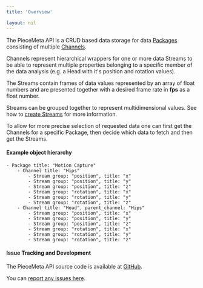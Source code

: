 ```yaml
---
title: 'Overview'

layout: nil
---
```


The PieceMeta API is a CRUD based data storage for data [Packages](#/get-package) consisting of multiple [Channels](#/get-package).

Channels represent hierarchical wrappers for one or more data Streams to be able to represent multiple properties belonging to a specific member of the data analysis (e.g. a Head with it's position and rotation values).

The Streams contain frames of data values represented by an array of float numbers and are presented together with a desired frame rate in **fps** as a float number.

Streams can be grouped together to represent multidimensional values. See how to [create Streams](#/post-streams) for more information.

To allow for more precise selection of requested data one can first get the Channels for a specific Package, then decide which data to fetch and then get the Streams.

#### Example object hierarchy

    - Package title: "Motion Capture"
        - Channel title: "Hips"
            - Stream group: "position", title: "x"
            - Stream group: "position", title: "y"
            - Stream group: "position", title: "z"
            - Stream group: "rotation", title: "x"
            - Stream group: "rotation", title: "y"
            - Stream group: "rotation", title: "z"
        - Channel title: "Head", parent_channel: "Hips"
            - Stream group: "position", title: "x"
            - Stream group: "position", title: "y"
            - Stream group: "position", title: "z"
            - Stream group: "rotation", title: "x"
            - Stream group: "rotation", title: "y"
            - Stream group: "rotation", title: "z"

#### Issue Tracking and Development

The PieceMeta API source code is available at [GitHub](https://github.com/piecemeta/piecemeta-api).

You can [report any issues here](https://github.com/piecemeta/piecemeta-api/issues).
